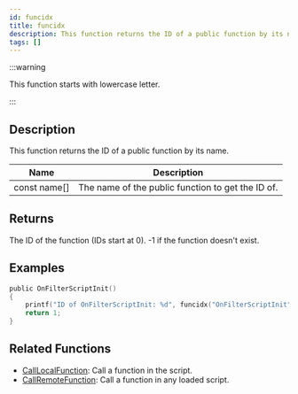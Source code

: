 ```yaml
---
id: funcidx
title: funcidx
description: This function returns the ID of a public function by its name.
tags: []
---
```


:::warning

This function starts with lowercase letter.

:::

## Description

This function returns the ID of a public function by its name.

| Name         | Description                                       |
| ------------ | ------------------------------------------------- |
| const name[] | The name of the public function to get the ID of. |

## Returns

The ID of the function (IDs start at 0). -1 if the function doesn't exist.

## Examples

```c
public OnFilterScriptInit()
{
    printf("ID of OnFilterScriptInit: %d", funcidx("OnFilterScriptInit"));
    return 1;
}
```

## Related Functions

- [CallLocalFunction](../functions/CallLocalFunction): Call a function in the script.
- [CallRemoteFunction](../functions/CallRemoteFunction): Call a function in any loaded script.
